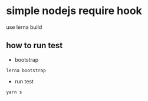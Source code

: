 # simple nodejs  require hook

use lerna build

## how to run test

* bootstrap

```code
lerna bootstrap
```

* run test

```code
yarn s
```